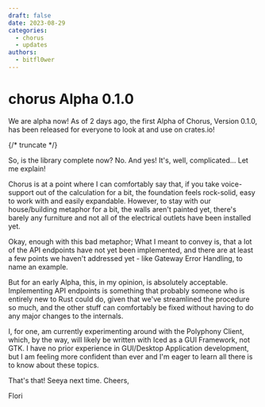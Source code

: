 ```yaml
---
draft: false
date: 2023-08-29
categories:
  - chorus
  - updates
authors:
  - bitfl0wer
---
```


# chorus Alpha 0.1.0

We are alpha now! As of 2 days ago, the first Alpha of Chorus, Version 0.1.0, has been released for everyone to look at and use on crates.io!

{/* truncate */}

So, is the library complete now? No. And yes! It's, well, complicated... Let me explain!

Chorus is at a point where I can comfortably say that, if you take voice-support out of the calculation for a bit, the foundation feels rock-solid, easy to work with and easily expandable. However, to stay with our house/building metaphor for a bit, the walls aren't painted yet, there's barely any furniture and not all of the electrical outlets have been installed yet.

Okay, enough with this bad metaphor; What I meant to convey is, that a lot of the API endpoints have not yet been implemented, and there are at least a few points we haven't addressed yet - like Gateway Error Handling, to name an example.

But for an early Alpha, this, in my opinion, is absolutely acceptable. Implementing API endpoints is something that probably someone who is entirely new to Rust could do, given that we've streamlined the procedure so much, and the other stuff can comfortably be fixed without having to do any major changes to the internals.

I, for one, am currently experimenting around with the Polyphony Client, which, by the way, will likely be written with Iced as a GUI Framework, not GTK. I have no prior experience in GUI/Desktop Application development, but I am feeling more confident than ever and I'm eager to learn all there is to know about these topics.

That's that! Seeya next time.
Cheers,

Flori
